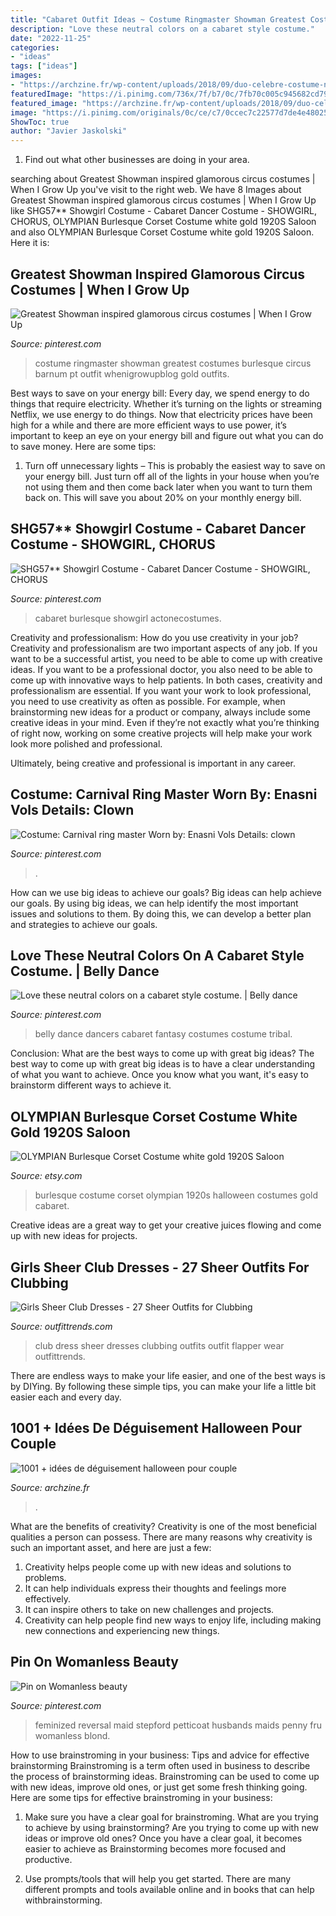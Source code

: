 ```yaml
---
title: "Cabaret Outfit Ideas ~ Costume Ringmaster Showman Greatest Costumes Burlesque Circus Barnum Pt Outfit Whenigrowupblog Gold Outfits"
description: "Love these neutral colors on a cabaret style costume."
date: "2022-11-25"
categories:
- "ideas"
tags: ["ideas"]
images:
- "https://archzine.fr/wp-content/uploads/2018/09/duo-celebre-costume-noir-papillon-homme-noire-chemise-blanche-gants-élégants-et-robe-rouge-chapeau-femme-original-idée-déguisement-halloween-our-couple-e1537348395891.jpg"
featuredImage: "https://i.pinimg.com/736x/7f/b7/0c/7fb70c005c945682cd79732fcd7a4d76.jpg"
featured_image: "https://archzine.fr/wp-content/uploads/2018/09/duo-celebre-costume-noir-papillon-homme-noire-chemise-blanche-gants-élégants-et-robe-rouge-chapeau-femme-original-idée-déguisement-halloween-our-couple-e1537348395891.jpg"
image: "https://i.pinimg.com/originals/0c/ce/c7/0ccec7c22577d7de4e480256e7e92966.jpg"
ShowToc: true
author: "Javier Jaskolski"
---
```



1. Find out what other businesses are doing in your area.

	

		
searching about Greatest Showman inspired glamorous circus costumes | When I Grow Up you've visit to the right web. We have 8 Images about Greatest Showman inspired glamorous circus costumes | When I Grow Up like SHG57** Showgirl Costume - Cabaret Dancer Costume - SHOWGIRL, CHORUS, OLYMPIAN Burlesque Corset Costume white gold 1920S Saloon and also OLYMPIAN Burlesque Corset Costume white gold 1920S Saloon. Here it is:
		
    
## Greatest Showman Inspired Glamorous Circus Costumes | When I Grow Up

<img loading=lazy src="https://i.pinimg.com/originals/0c/ce/c7/0ccec7c22577d7de4e480256e7e92966.jpg" onerror="this.onerror=null;this.src='https://tse1.mm.bing.net/th?id=OIP.BXooGiUSXdrgFPXPDS1A3AHaJ4&amp;pid=15.1';" alt="Greatest Showman inspired glamorous circus costumes | When I Grow Up">

_Source: pinterest.com_

>costume ringmaster showman greatest costumes burlesque circus barnum pt outfit whenigrowupblog gold outfits. 

	

Best ways to save on your energy bill:
Every day, we spend energy to do things that require electricity. Whether it’s turning on the lights or streaming Netflix, we use energy to do things. Now that electricity prices have been high for a while and there are more efficient ways to use power, it’s important to keep an eye on your energy bill and figure out what you can do to save money. Here are some tips: 
1. Turn off unnecessary lights – This is probably the easiest way to save on your energy bill. Just turn off all of the lights in your house when you’re not using them and then come back later when you want to turn them back on. This will save you about 20% on your monthly energy bill. 

    
## SHG57** Showgirl Costume - Cabaret Dancer Costume - SHOWGIRL, CHORUS

<img loading=lazy src="https://i.pinimg.com/736x/7f/b7/0c/7fb70c005c945682cd79732fcd7a4d76.jpg" onerror="this.onerror=null;this.src='https://tse2.mm.bing.net/th?id=OIP.iwoRwZahJ030PCx7fAJ0xQHaOp&amp;pid=15.1';" alt="SHG57** Showgirl Costume - Cabaret Dancer Costume - SHOWGIRL, CHORUS">

_Source: pinterest.com_

>cabaret burlesque showgirl actonecostumes. 

	

Creativity and professionalism: How do you use creativity in your job?
Creativity and professionalism are two important aspects of any job. If you want to be a successful artist, you need to be able to come up with creative ideas. If you want to be a professional doctor, you also need to be able to come up with innovative ways to help patients. In both cases, creativity and professionalism are essential.
If you want your work to look professional, you need to use creativity as often as possible. For example, when brainstorming new ideas for a product or company, always include some creative ideas in your mind. Even if they’re not exactly what you’re thinking of right now, working on some creative projects will help make your work look more polished and professional.

Ultimately, being creative and professional is important in any career.

    
## Costume: Carnival Ring Master Worn By: Enasni Vols Details: Clown

<img loading=lazy src="https://i.pinimg.com/originals/02/46/ac/0246acd569f0bcff85a03ec7e3f4f703.jpg" onerror="this.onerror=null;this.src='https://tse3.mm.bing.net/th?id=OIP.t-fKfZsCcdtNxijwpRZ30AHaKs&amp;pid=15.1';" alt="Costume: Carnival ring master Worn by: Enasni Vols Details: clown">

_Source: pinterest.com_

>. 

	

How can we use big ideas to achieve our goals?
Big ideas can help achieve our goals. By using big ideas, we can help identify the most important issues and solutions to them. By doing this, we can develop a better plan and strategies to achieve our goals.

    
## Love These Neutral Colors On A Cabaret Style Costume. | Belly Dance

<img loading=lazy src="https://i.pinimg.com/736x/73/96/22/739622e2ab6ecb6e2ef385aad3f3eb68--tribal-dance-belly-dancers.jpg" onerror="this.onerror=null;this.src='https://tse1.mm.bing.net/th?id=OIP.EEAkctyA2fWGg6v_O7TerQDMEy&amp;pid=15.1';" alt="Love these neutral colors on a cabaret style costume. | Belly dance">

_Source: pinterest.com_

>belly dance dancers cabaret fantasy costumes costume tribal. 

	

Conclusion: What are the best ways to come up with great big ideas?
The best way to come up with great big ideas is to have a clear understanding of what you want to achieve. Once you know what you want, it's easy to brainstorm different ways to achieve it.

    
## OLYMPIAN Burlesque Corset Costume White Gold 1920S Saloon

<img loading=lazy src="https://img1.etsystatic.com/000/1/5530464/il_570xN.214568723.jpg" onerror="this.onerror=null;this.src='https://tse1.mm.bing.net/th?id=OIP.06CZ3JHaDiwSwQ9GoYcH1wHaLH&amp;pid=15.1';" alt="OLYMPIAN Burlesque Corset Costume white gold 1920S Saloon">

_Source: etsy.com_

>burlesque costume corset olympian 1920s halloween costumes gold cabaret. 

	

Creative ideas are a great way to get your creative juices flowing and come up with new ideas for projects.

    
## Girls Sheer Club Dresses - 27 Sheer Outfits For Clubbing

<img loading=lazy src="http://www.outfittrends.com/wp-content/uploads/2017/06/flapper-club-dress.jpg" onerror="this.onerror=null;this.src='https://tse1.mm.bing.net/th?id=OIP.uTFVKDhIMMqqd9V3C7b3qQHaLO&amp;pid=15.1';" alt="Girls Sheer Club Dresses - 27 Sheer Outfits for Clubbing">

_Source: outfittrends.com_

>club dress sheer dresses clubbing outfits outfit flapper wear outfittrends. 

	

There are endless ways to make your life easier, and one of the best ways is by DIYing. By following these simple tips, you can make your life a little bit easier each and every day.

    
## 1001 + Idées De Déguisement Halloween Pour Couple

<img loading=lazy src="https://archzine.fr/wp-content/uploads/2018/09/duo-celebre-costume-noir-papillon-homme-noire-chemise-blanche-gants-élégants-et-robe-rouge-chapeau-femme-original-idée-déguisement-halloween-our-couple-e1537348395891.jpg" onerror="this.onerror=null;this.src='https://tse2.mm.bing.net/th?id=OIP.mIJ3aAAyJUVfNHeiLdI_hQHaKf&amp;pid=15.1';" alt="1001 + idées de déguisement halloween pour couple">

_Source: archzine.fr_

>. 

	

What are the benefits of creativity?
Creativity is one of the most beneficial qualities a person can possess. There are many reasons why creativity is such an important asset, and here are just a few: 
1. Creativity helps people come up with new ideas and solutions to problems. 
2. It can help individuals express their thoughts and feelings more effectively.
3. It can inspire others to take on new challenges and projects.
4. Creativity can help people find new ways to enjoy life, including making new connections and experiencing new things.

    
## Pin On Womanless Beauty

<img loading=lazy src="https://i.pinimg.com/originals/ad/c1/96/adc1961cb54c5a0e595c5585ad5b8bb4.jpg" onerror="this.onerror=null;this.src='https://tse2.mm.bing.net/th?id=OIP.i_Qqnwnt0tpeeh_QiqCgNgAAAA&amp;pid=15.1';" alt="Pin on Womanless beauty">

_Source: pinterest.com_

>feminized reversal maid stepford petticoat husbands maids penny fru womanless blond. 

	

How to use brainstroming in your business: Tips and advice for effective brainstorming
Brainstroming is a term often used in business to describe the process of brainstorming ideas. Brainstroming can be used to come up with new ideas, improve old ones, or just get some fresh thinking going. Here are some tips for effective brainstroming in your business: 
1. Make sure you have a clear goal for brainstroming. What are you trying to achieve by using brainstorming? Are you trying to come up with new ideas or improve old ones? Once you have a clear goal, it becomes easier to achieve as Brainstorming becomes more focused and productive. 

2. Use prompts/tools that will help you get started. There are many different prompts and tools available online and in books that can help withbrainstorming.

